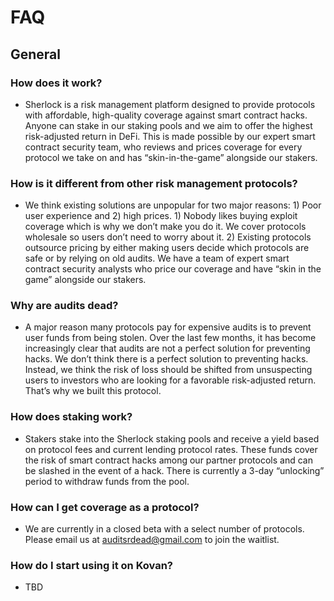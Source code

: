 # FAQ

## General

### How does it work?

* Sherlock is a risk management platform designed to provide protocols with affordable, high-quality coverage against smart contract hacks. Anyone can stake in our staking pools and we aim to offer the highest risk-adjusted return in DeFi. This is made possible by our expert smart contract security team, who reviews and prices coverage for every protocol we take on and has “skin-in-the-game” alongside our stakers.

### How is it different from other risk management protocols?

* We think existing solutions are unpopular for two major reasons: 1\) Poor user experience and 2\) high prices. 1\) Nobody likes buying exploit coverage which is why we don’t make you do it. We cover protocols wholesale so users don’t need to worry about it. 2\) Existing protocols outsource pricing by either making users decide which protocols are safe or by relying on old audits. We have a team of expert smart contract security analysts who price our coverage and have “skin in the game” alongside our stakers.

### Why are audits dead?

* A major reason many protocols pay for expensive audits is to prevent user funds from being stolen. Over the last few months, it has become increasingly clear that audits are not a perfect solution for preventing hacks. We don’t think there is a perfect solution to preventing hacks. Instead, we think the risk of loss should be shifted from unsuspecting users to investors who are looking for a favorable risk-adjusted return. That’s why we built this protocol.

### How does staking work?

* Stakers stake into the Sherlock staking pools and receive a yield based on protocol fees and current lending protocol rates. These funds cover the risk of smart contract hacks among our partner protocols and can be slashed in the event of a hack. There is currently a 3-day “unlocking” period to withdraw funds from the pool.

### How can I get coverage as a protocol?

* We are currently in a closed beta with a select number of protocols. Please email us at auditsrdead@gmail.com to join the waitlist.

### How do I start using it on Kovan?

* TBD


